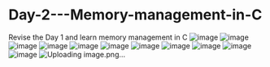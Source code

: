 # Day-2---Memory-management-in-C
Revise the Day 1 and learn memory management in C
![image](https://user-images.githubusercontent.com/76725996/115156669-03df2080-a0a3-11eb-8447-08d28f39c68f.png)
![image](https://user-images.githubusercontent.com/76725996/115155853-51598e80-a09f-11eb-948a-f59426953470.png)
![image](https://user-images.githubusercontent.com/76725996/115156007-f83e2a80-a09f-11eb-8f06-aec43f33f8dd.png)
![image](https://user-images.githubusercontent.com/76725996/115156113-6be03780-a0a0-11eb-8be4-1181022f01ee.png)
![image](https://user-images.githubusercontent.com/76725996/115156198-bcf02b80-a0a0-11eb-9910-931d26626154.png)
![image](https://user-images.githubusercontent.com/76725996/115156281-207a5900-a0a1-11eb-911d-2608d4b2ef71.png)
![image](https://user-images.githubusercontent.com/76725996/115156344-63d4c780-a0a1-11eb-9b1a-d6523d764f7b.png)
![image](https://user-images.githubusercontent.com/76725996/115156413-cb8b1280-a0a1-11eb-9e0c-ea93e36ccaa8.png)
![image](https://user-images.githubusercontent.com/76725996/115156551-5f5cde80-a0a2-11eb-8f31-90cab855142b.png)
![image](https://user-images.githubusercontent.com/76725996/115156599-98954e80-a0a2-11eb-8984-6a6c0d360f6e.png)
![image](https://user-images.githubusercontent.com/76725996/115156640-d6927280-a0a2-11eb-813d-3da7c7c73264.png)
![Uploading image.png…]()


